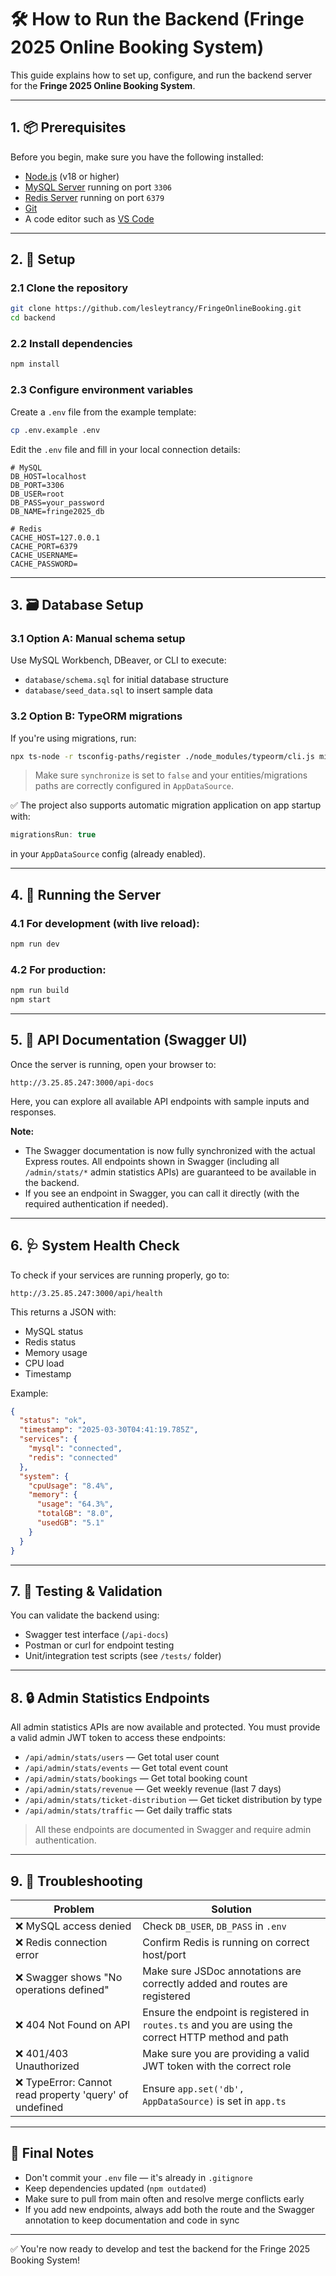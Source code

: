 # 🛠️ How to Run the Backend (Fringe 2025 Online Booking System)

This guide explains how to set up, configure, and run the backend server for the **Fringe 2025 Online Booking System**.

---

## 1. 📦 Prerequisites

Before you begin, make sure you have the following installed:

- [Node.js](https://nodejs.org/) (v18 or higher)
- [MySQL Server](https://www.mysql.com/) running on port `3306`
- [Redis Server](https://redis.io/) running on port `6379`
- [Git](https://git-scm.com/)
- A code editor such as [VS Code](https://code.visualstudio.com/)

---

## 2. 🔧 Setup

### 2.1 Clone the repository

```bash
git clone https://github.com/lesleytrancy/FringeOnlineBooking.git
cd backend
```

### 2.2 Install dependencies

```bash
npm install
```

### 2.3 Configure environment variables

Create a `.env` file from the example template:

```bash
cp .env.example .env
```

Edit the `.env` file and fill in your local connection details:

```env
# MySQL
DB_HOST=localhost
DB_PORT=3306
DB_USER=root
DB_PASS=your_password
DB_NAME=fringe2025_db

# Redis
CACHE_HOST=127.0.0.1
CACHE_PORT=6379
CACHE_USERNAME=
CACHE_PASSWORD=
```

---

## 3. 🗃️ Database Setup

### 3.1 Option A: Manual schema setup

Use MySQL Workbench, DBeaver, or CLI to execute:

- `database/schema.sql` for initial database structure
- `database/seed_data.sql` to insert sample data

### 3.2 Option B: TypeORM migrations

If you're using migrations, run:

```bash
npx ts-node -r tsconfig-paths/register ./node_modules/typeorm/cli.js migration:run -d src/config/db.ts
```

> Make sure `synchronize` is set to `false` and your entities/migrations paths are correctly configured in `AppDataSource`.

✅ The project also supports automatic migration application on app startup with:

```ts
migrationsRun: true
```

in your `AppDataSource` config (already enabled).

---

## 4. 🚀 Running the Server

### 4.1 For development (with live reload):

```bash
npm run dev
```

### 4.2 For production:

```bash
npm run build
npm start
```

---

## 5. 📘 API Documentation (Swagger UI)

Once the server is running, open your browser to:

```
http://3.25.85.247:3000/api-docs
```

Here, you can explore all available API endpoints with sample inputs and responses.

**Note:**
- The Swagger documentation is now fully synchronized with the actual Express routes. All endpoints shown in Swagger (including all `/admin/stats/*` admin statistics APIs) are guaranteed to be available in the backend.
- If you see an endpoint in Swagger, you can call it directly (with the required authentication if needed).

---

## 6. 🩺 System Health Check

To check if your services are running properly, go to:

```
http://3.25.85.247:3000/api/health
```

This returns a JSON with:

- MySQL status
- Redis status
- Memory usage
- CPU load
- Timestamp

Example:

```json
{
  "status": "ok",
  "timestamp": "2025-03-30T04:41:19.785Z",
  "services": {
    "mysql": "connected",
    "redis": "connected"
  },
  "system": {
    "cpuUsage": "8.4%",
    "memory": {
      "usage": "64.3%",
      "totalGB": "8.0",
      "usedGB": "5.1"
    }
  }
}
```

---

## 7. 🧪 Testing & Validation

You can validate the backend using:

- Swagger test interface (`/api-docs`)
- Postman or curl for endpoint testing
- Unit/integration test scripts (see `/tests/` folder)

---

## 8. 🔒 Admin Statistics Endpoints

All admin statistics APIs are now available and protected. You must provide a valid admin JWT token to access these endpoints:

- `/api/admin/stats/users` — Get total user count
- `/api/admin/stats/events` — Get total event count
- `/api/admin/stats/bookings` — Get total booking count
- `/api/admin/stats/revenue` — Get weekly revenue (last 7 days)
- `/api/admin/stats/ticket-distribution` — Get ticket distribution by type
- `/api/admin/stats/traffic` — Get daily traffic stats

> All these endpoints are documented in Swagger and require admin authentication.

---

## 9. 🐛 Troubleshooting

| Problem | Solution |
|--------|----------|
| ❌ MySQL access denied | Check `DB_USER`, `DB_PASS` in `.env` |
| ❌ Redis connection error | Confirm Redis is running on correct host/port |
| ❌ Swagger shows "No operations defined" | Make sure JSDoc annotations are correctly added and routes are registered |
| ❌ 404 Not Found on API | Ensure the endpoint is registered in `routes.ts` and you are using the correct HTTP method and path |
| ❌ 401/403 Unauthorized | Make sure you are providing a valid JWT token with the correct role |
| ❌ TypeError: Cannot read property 'query' of undefined | Ensure `app.set('db', AppDataSource)` is set in `app.ts` |

---

## 🧼 Final Notes

- Don't commit your `.env` file — it's already in `.gitignore`
- Keep dependencies updated (`npm outdated`)
- Make sure to pull from main often and resolve merge conflicts early
- If you add new endpoints, always add both the route and the Swagger annotation to keep documentation and code in sync

---

✅ You're now ready to develop and test the backend for the Fringe 2025 Booking System!
